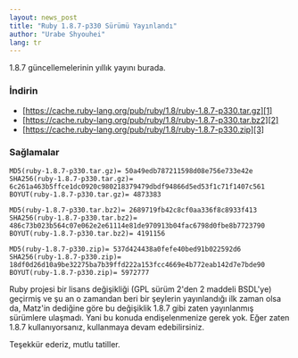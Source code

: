 ```yaml
---
layout: news_post
title: "Ruby 1.8.7-p330 Sürümü Yayınlandı"
author: "Urabe Shyouhei"
lang: tr
---
```


1.8.7 güncellemelerinin yıllık yayını burada.

### İndirin

* [https://cache.ruby-lang.org/pub/ruby/1.8/ruby-1.8.7-p330.tar.gz][1]
* [https://cache.ruby-lang.org/pub/ruby/1.8/ruby-1.8.7-p330.tar.bz2][2]
* [https://cache.ruby-lang.org/pub/ruby/1.8/ruby-1.8.7-p330.zip][3]

### Sağlamalar

    MD5(ruby-1.8.7-p330.tar.gz)= 50a49edb787211598d08e756e733e42e
    SHA256(ruby-1.8.7-p330.tar.gz)= 6c261a463b5ffce1dc0920c980218379479dbdf94866d5ed53f1c71f1407c561
    BOYUT(ruby-1.8.7-p330.tar.gz)= 4873383

    MD5(ruby-1.8.7-p330.tar.bz2)= 2689719fb42c8cf0aa336f8c8933f413
    SHA256(ruby-1.8.7-p330.tar.bz2)= 486c73b023b564c07e062e2e61114e81de970913b04fac6798d0fbe8b7723790
    BOYUT(ruby-1.8.7-p330.tar.bz2)= 4191156

    MD5(ruby-1.8.7-p330.zip)= 537d424438a0fefe40bed91b022592d6
    SHA256(ruby-1.8.7-p330.zip)= 18df0d26d10a9be32275ba7b39ffd222a153fcc4669e4b772eab142d7e7bde90
    BOYUT(ruby-1.8.7-p330.zip)= 5972777

Ruby projesi bir lisans değişikliği (GPL sürüm 2'den 2 maddeli BSDL'ye)
geçirmiş ve şu an o zamandan beri bir şeylerin yayınlandığı ilk zaman olsa da,
Matz'in dediğine göre bu değişiklik 1.8.7 gibi zaten yayınlanmış sürümlere
ulaşmadı. Yani bu konuda endişelenmenize gerek yok. Eğer zaten 1.8.7
kullanıyorsanız, kullanmaya devam edebilirsiniz.

Teşekkür ederiz, mutlu tatiller.



[1]: https://cache.ruby-lang.org/pub/ruby/1.8/ruby-1.8.7-p330.tar.gz
[2]: https://cache.ruby-lang.org/pub/ruby/1.8/ruby-1.8.7-p330.tar.bz2
[3]: https://cache.ruby-lang.org/pub/ruby/1.8/ruby-1.8.7-p330.zip
